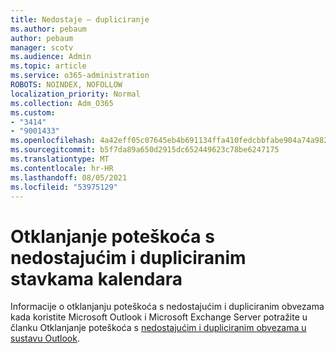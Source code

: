 ```yaml
---
title: Nedostaje – dupliciranje
ms.author: pebaum
author: pebaum
manager: scotv
ms.audience: Admin
ms.topic: article
ms.service: o365-administration
ROBOTS: NOINDEX, NOFOLLOW
localization_priority: Normal
ms.collection: Adm_O365
ms.custom:
- "3414"
- "9001433"
ms.openlocfilehash: 4a42eff05c07645eb4b691134ffa410fedcbbfabe904a74a9827fc4e1934d7a4
ms.sourcegitcommit: b5f7da89a650d2915dc652449623c78be6247175
ms.translationtype: MT
ms.contentlocale: hr-HR
ms.lasthandoff: 08/05/2021
ms.locfileid: "53975129"
---
```

# <a name="troubleshooting-missing-and-duplicate-calendar-items"></a>Otklanjanje poteškoća s nedostajućim i dupliciranim stavkama kalendara

Informacije o otklanjanju poteškoća s nedostajućim i dupliciranim obvezama kada koristite Microsoft Outlook i Microsoft Exchange Server potražite u članku Otklanjanje poteškoća s [nedostajućim i dupliciranim obvezama u sustavu Outlook](https://support.microsoft.com/help/890436/how-to-troubleshoot-missing-and-duplicate-appointments-in-outlook).